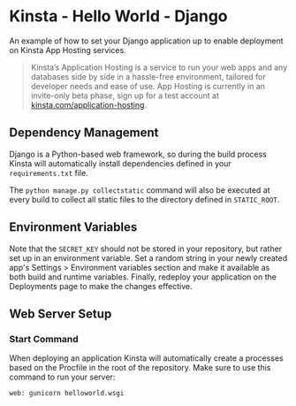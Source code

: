 # Kinsta - Hello World - Django
An example of how to set your Django application up to enable deployment on Kinsta App Hosting services.

> Kinsta’s Application Hosting is a service to run your web apps and any databases side by side in a hassle-free 
environment, tailored for developer needs and ease of use. App Hosting is currently in an invite-only beta phase, 
sign up for a test account at [kinsta.com/application-hosting](https://kinsta.com/application-hosting/).

## Dependency Management
Django is a Python-based web framework, so during the build process Kinsta will automatically install dependencies 
defined in your `requirements.txt` file.

The `python manage.py collectstatic` command will also be executed at every build to collect all static files to 
the 
directory defined in `STATIC_ROOT`.

## Environment Variables

Note that the `SECRET_KEY` should not be stored in your repository, but rather set up in an environment 
variable. Set a random string in your newly created app's Settings > Environment variables section and make it 
available as both build and runtime variables. Finally, redeploy your application on the Deployments page to 
make the changes effective.

## Web Server Setup

### Start Command
When deploying an application Kinsta will automatically create a processes based on the Procfile in the root of 
the repository. Make sure to use this command to run your server:

```
web: gunicorn helloworld.wsgi
```

